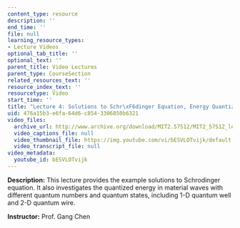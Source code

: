 ```yaml
---
content_type: resource
description: ''
end_time: ''
file: null
learning_resource_types:
- Lecture Videos
optional_tab_title: ''
optional_text: ''
parent_title: Video Lectures
parent_type: CourseSection
related_resources_text: ''
resource_index_text: ''
resourcetype: Video
start_time: ''
title: "Lecture 4: Solutions to Schr\xF6dinger Equation, Energy Quantization"
uid: 476a15b3-e6fa-64d6-c854-3306850b6321
video_files:
  archive_url: http://www.archive.org/download/MIT2.57S12/MIT2_57S12_lec04_300k.mp4
  video_captions_file: null
  video_thumbnail_file: https://img.youtube.com/vi/bESVLOTvijk/default.jpg
  video_transcript_file: null
video_metadata:
  youtube_id: bESVLOTvijk
---
```


**Description:** This lecture provides the example solutions to Schrodinger equation. It also investigates the quantized energy in material waves with different quantum numbers and quantum states, including 1-D quantum well and 2-D quantum wire.

**Instructor:** Prof. Gang Chen